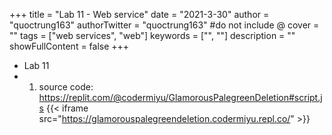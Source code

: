+++
title = "Lab 11 - Web service"
date = "2021-3-30"
author = "quoctrung163"
authorTwitter = "quoctrung163" #do not include @
cover = ""
tags = ["web services", "web"]
keywords = ["", ""]
description = ""
showFullContent = false
+++

- Lab 11
- 1. source code: https://replit.com/@codermiyu/GlamorousPalegreenDeletion#script.js
{{< iframe src="https://glamorouspalegreendeletion.codermiyu.repl.co/" >}}